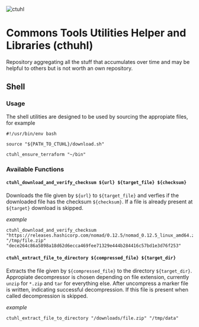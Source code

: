 ![ctuhl](https://github.com/pellepelster/ctuhl/workflows/ctuhl/badge.svg)

# Commons Tools Utilities Helper and Libraries (cthuhl)

Repository aggregating all the stuff that accumulates over time and may be helpful to others but is not worth an own repository.

## Shell

### Usage

The shell utilities are designed to be used by sourcing the appropiate files, for example

```
#!/usr/bin/env bash

source "${PATH_TO_CTUHL}/download.sh"

ctuhl_ensure_terraform "~/bin"
```

### Available Functions

#### `ctuhl_download_and_verify_checksum ${url} ${target_file} ${checksum}`

Downloads the file given by `${url}` to `${target_file}` and verfies if the downloaded file has the checksum `${checksum}`. If a file is already present at `${target}` download is skipped.

*example*
```
ctuhl_download_and_verify_checksum "https://releases.hashicorp.com/nomad/0.12.5/nomad_0.12.5_linux_amd64.zip" "/tmp/file.zip" "dece264c86a5898a18d62d6ecca469fee71329e444b284416c57bd1e3d76f253" 
```

#### `ctuhl_extract_file_to_directory ${compressed_file} ${target_dir}`

Extracts the file given by `${compressed_file}` to the directory `${target_dir}`. Appropiate decompressor is chosen depending on file extension, currently `unzip` for `*.zip` and `tar` for everything else. After uncompress a marker file is written, indicating successful decompression. If this file is present when called decompression is skipped.

*example*
```
ctuhl_extract_file_to_directory "/downloads/file.zip" "/tmp/data"
```

